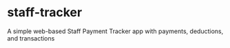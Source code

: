 # staff-tracker
A simple web-based Staff Payment Tracker app with payments, deductions, and transactions
